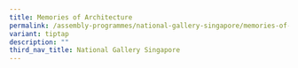 ```yaml
---
title: Memories of Architecture
permalink: /assembly-programmes/national-gallery-singapore/memories-of-architecture/
variant: tiptap
description: ""
third_nav_title: National Gallery Singapore
---
```

